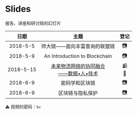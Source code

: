 # Slides

报告、讲座和研讨班的幻灯片


| 日期 | 主题 | 登记 |
| :-: | :-: | :-: |
| 2018-5-5 | 师大链——面向丰富查询的联盟链 | [:camera:](starchain.md) |
| 2018-5-9 | An Introduction to Blockchain | [:camera:](microsoftBuild.md) |
| 2018-5-15 | [未来物流网络的协同融合<br>——数据•人•技术](http://cdhk.tongji.edu.cn/logistics2018/wap/cn/) | [:video_camera:](http://v.youku.com/v_show/id_XMzYwOTE4NjA2NA==.html?spm=a2h3j.8428770.3416059.1)<br>:floppy_disk: |
| 2018-6-9 | 密码学和区块链 | [:camera:](密码学和区块链.md) |
| 2018-6-9 | 区块链与隐私保护 | [:camera:](区块链与隐私保护.md) | 

:warning: 视频的密码：`bc`


